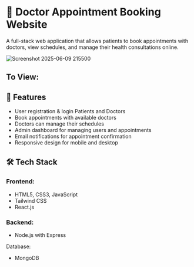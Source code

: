 # 🏥 Doctor Appointment Booking Website

A full-stack web application that allows patients to book appointments with doctors, view schedules, and manage their health consultations online.

 ![Screenshot 2025-06-09 215500](https://github.com/user-attachments/assets/7d0e79ef-dcf7-418c-9971-3d5726b05bc4)
## To View:
## 🚀 Features

- User registration & login Patients and Doctors
- Book appointments with available doctors
- Doctors can manage their schedules
- Admin dashboard for managing users and appointments
- Email notifications for appointment confirmation
- Responsive design for mobile and desktop

## 🛠️ Tech Stack

### Frontend:
- HTML5, CSS3, JavaScript
-  Tailwind CSS
- React.js 

### Backend:
- Node.js with Express  


Database:
- MongoDB 









